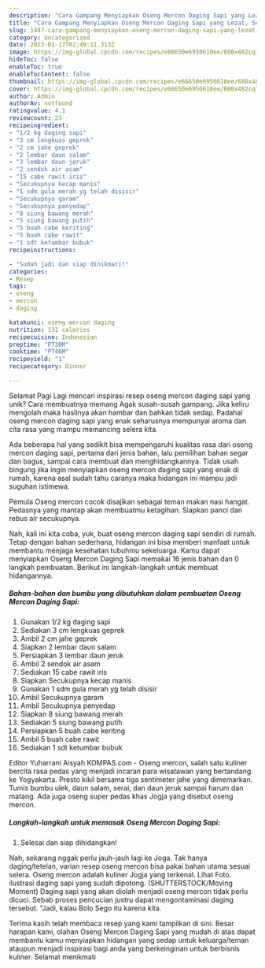 ```yaml
---
description: "Cara Gampang Menyiapkan Oseng Mercon Daging Sapi yang Lezat, Sempurna"
title: "Cara Gampang Menyiapkan Oseng Mercon Daging Sapi yang Lezat, Sempurna"
slug: 1447-cara-gampang-menyiapkan-oseng-mercon-daging-sapi-yang-lezat-sempurna
category: Uncategorized
date: 2023-01-17T02:49:11.313Z
image: https://img-global.cpcdn.com/recipes/e66650e6950610ee/680x482cq70/oseng-mercon-daging-sapi-foto-resep-utama.jpg
hideToc: false
enableToc: true
enableTocContent: false
thumbnail: https://img-global.cpcdn.com/recipes/e66650e6950610ee/680x482cq70/oseng-mercon-daging-sapi-foto-resep-utama.jpg
cover: https://img-global.cpcdn.com/recipes/e66650e6950610ee/680x482cq70/oseng-mercon-daging-sapi-foto-resep-utama.jpg
author: Admin
authorAv: notfound
ratingvalue: 4.1
reviewcount: 23
recipeingredient:
- "1/2 kg daging sapi"
- "3 cm lengkuas geprek"
- "2 cm jahe geprek"
- "2 lembar daun salam"
- "3 lembar daun jeruk"
- "2 sendok air asam"
- "15 cabe rawit iris"
- "Secukupnya kecap manis"
- "1 sdm gula merah yg telah disisir"
- "Secukupnya garam"
- "Secukupnya penyedap"
- "8 siung bawang merah"
- "5 siung bawang putih"
- "5 buah cabe keriting"
- "5 buah cabe rawit"
- "1 sdt ketumbar bubuk"
recipeinstructions:

- "Sudah jadi dan siap dinikmati!"
categories:
- Resep
tags:
- oseng
- mercon
- daging

katakunci: oseng mercon daging 
nutrition: 131 calories
recipecuisine: Indonesian
preptime: "PT30M"
cooktime: "PT46M"
recipeyield: "1"
recipecategory: Dinner

---
```



Selamat Pagi Lagi mencari inspirasi resep oseng mercon daging sapi yang unik? Cara membuatnya memang Agak susah-susah gampang. Jika keliru mengolah maka hasilnya akan hambar dan bahkan tidak sedap. Padahal oseng mercon daging sapi yang enak seharusnya mempunyai aroma dan cita rasa yang mampu memancing selera kita.


Ada beberapa hal yang sedikit bisa mempengaruhi kualitas rasa dari oseng mercon daging sapi, pertama dari jenis bahan, lalu pemilihan bahan segar dan bagus, sampai cara membuat dan menghidangkannya. Tidak usah bingung jika ingin menyiapkan oseng mercon daging sapi yang enak di rumah, karena asal sudah tahu caranya maka hidangan ini mampu jadi suguhan istimewa.

Pemula Oseng mercon cocok disajikan sebagai teman makan nasi hangat. Pedasnya yang mantap akan membuatmu ketagihan. Siapkan panci dan rebus air secukupnya.


Nah, kali ini kita coba, yuk, buat oseng mercon daging sapi sendiri di rumah. Tetap dengan bahan sederhana, hidangan ini bisa memberi manfaat untuk membantu menjaga kesehatan tubuhmu sekeluarga. Kamu dapat menyiapkan Oseng Mercon Daging Sapi memakai 16 jenis bahan dan 0 langkah pembuatan. Berikut ini langkah-langkah untuk membuat hidangannya.

<!--inarticleads1-->

##### Bahan-bahan dan bumbu yang dibutuhkan dalam pembuatan Oseng Mercon Daging Sapi:

1. Gunakan 1/2 kg daging sapi
1. Sediakan 3 cm lengkuas geprek
1. Ambil 2 cm jahe geprek
1. Siapkan 2 lembar daun salam
1. Persiapkan 3 lembar daun jeruk
1. Ambil 2 sendok air asam
1. Sediakan 15 cabe rawit iris
1. Siapkan Secukupnya kecap manis
1. Gunakan 1 sdm gula merah yg telah disisir
1. Ambil Secukupnya garam
1. Ambil Secukupnya penyedap
1. Siapkan 8 siung bawang merah
1. Sediakan 5 siung bawang putih
1. Persiapkan 5 buah cabe keriting
1. Ambil 5 buah cabe rawit
1. Sediakan 1 sdt ketumbar bubuk


Editor Yuharrani Aisyah KOMPAS.com - Oseng mercon, salah satu kuliner bercita rasa pedas yang menjadi incaran para wisatawan yang bertandang ke Yogyakarta. Presto kikil bersama tiga sentimeter jahe yang dimemarkan. Tumis bumbu ulek, daun salam, serai, dan daun jeruk sampai harum dan matang. Ada juga oseng super pedas khas Jogja yang disebut oseng mercon. 

<!--inarticleads2-->

##### Langkah-langkah untuk memasak Oseng Mercon Daging Sapi:


1. Selesai dan siap dihidangkan!

Nah, sekarang nggak perlu jauh-jauh lagi ke Joga. Tak hanya daging/tetelan, varian resep oseng mercon bisa pakai bahan utama sesuai selera. Oseng mercon adalah kuliner Jogja yang terkenal. Lihat Foto. ilustrasi daging sapi yang sudah dipotong. (SHUTTERSTOCK/Moving Moment) Daging sapi yang akan diolah menjadi oseng mercon tidak perlu dicuci. Sebab proses pencucian justru dapat mengontaminasi daging tersebut. &#34;Jadi, kalau Bolo Sego itu karena kita. 

Terima kasih telah membaca resep yang kami tampilkan di sini. Besar harapan kami, olahan Oseng Mercon Daging Sapi yang mudah di atas dapat membantu kamu menyiapkan hidangan yang sedap untuk keluarga/teman ataupun menjadi inspirasi bagi anda yang berkeinginan untuk berbisnis kuliner. Selamat menikmati
